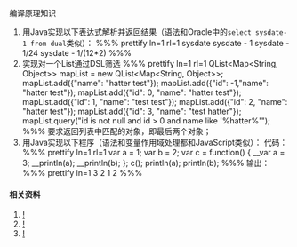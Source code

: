编译原理知识

1. 用Java实现以下表达式解析并返回结果（语法和Oracle中的`select sysdate-1 from dual`类似）：
%%% prettify ln=1 rl=1
sysdate
sysdate - 1
sysdate - 1/24
sysdate - 1/(12*2)
%%%
1. 实现对一个List通过DSL筛选
%%% prettify ln=1 rl=1
QList<Map<String, Object>> mapList = new QList<Map<String, Object>>;
mapList.add({"name": "hatter test"});
mapList.add({"id": -1,"name": "hatter test"});
mapList.add({"id": 0, "name": "hatter test"});
mapList.add({"id": 1, "name": "test test"});
mapList.add({"id": 2, "name": "hatter test"});
mapList.add({"id": 3, "name": "test hatter"});
mapList.query("id is not null and id > 0 and name like '%hatter%'");
%%%
要求返回列表中匹配的对象，即最后两个对象；
1. 用Java实现以下程序（语法和变量作用域处理都和JavaScript类似）：
代码：
%%% prettify ln=1 rl=1
var a = 1;
var b = 2;
var c = function() {
__var a = 3;
__println(a);
__println(b);
};
c();
println(a);
println(b);
%%%
输出：
%%% prettify ln=1
3
2
1
2
%%%

#### 相关资料
1. [!](http://en.wikipedia.org/wiki/Abstract_syntax_tree)
1. [!](https://javacc.java.net/)
1. [!](http://www.antlr.org/)

